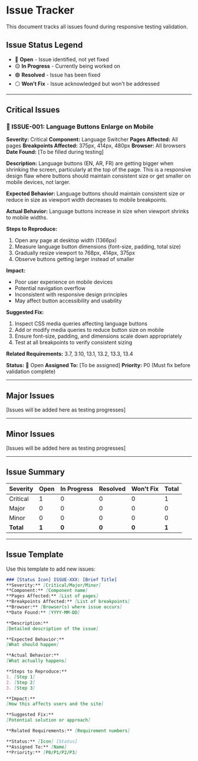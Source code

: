 # Issue Tracker

This document tracks all issues found during responsive testing validation.

## Issue Status Legend
- 🔴 **Open** - Issue identified, not yet fixed
- 🟡 **In Progress** - Currently being worked on
- 🟢 **Resolved** - Issue has been fixed
- ⚪ **Won't Fix** - Issue acknowledged but won't be addressed

---

## Critical Issues

### 🔴 ISSUE-001: Language Buttons Enlarge on Mobile
**Severity:** Critical
**Component:** Language Switcher
**Pages Affected:** All pages
**Breakpoints Affected:** 375px, 414px, 480px
**Browser:** All browsers
**Date Found:** [To be filled during testing]

**Description:**
Language buttons (EN, AR, FR) are getting bigger when shrinking the screen, particularly at the top of the page. This is a responsive design flaw where buttons should maintain consistent size or get smaller on mobile devices, not larger.

**Expected Behavior:**
Language buttons should maintain consistent size or reduce in size as viewport width decreases to mobile breakpoints.

**Actual Behavior:**
Language buttons increase in size when viewport shrinks to mobile widths.

**Steps to Reproduce:**
1. Open any page at desktop width (1366px)
2. Measure language button dimensions (font-size, padding, total size)
3. Gradually resize viewport to 768px, 414px, 375px
4. Observe buttons getting larger instead of smaller

**Impact:**
- Poor user experience on mobile devices
- Potential navigation overflow
- Inconsistent with responsive design principles
- May affect button accessibility and usability

**Suggested Fix:**
1. Inspect CSS media queries affecting language buttons
2. Add or modify media queries to reduce button size on mobile
3. Ensure font-size, padding, and dimensions scale down appropriately
4. Test at all breakpoints to verify consistent sizing

**Related Requirements:** 3.7, 3.10, 13.1, 13.2, 13.3, 13.4

**Status:** 🔴 Open
**Assigned To:** [To be assigned]
**Priority:** P0 (Must fix before validation complete)

---

## Major Issues

[Issues will be added here as testing progresses]

---

## Minor Issues

[Issues will be added here as testing progresses]

---

## Issue Summary

| Severity | Open | In Progress | Resolved | Won't Fix | Total |
|----------|------|-------------|----------|-----------|-------|
| Critical | 1    | 0           | 0        | 0         | 1     |
| Major    | 0    | 0           | 0        | 0         | 0     |
| Minor    | 0    | 0           | 0        | 0         | 0     |
| **Total**| **1**| **0**       | **0**    | **0**     | **1** |

---

## Issue Template

Use this template to add new issues:

```markdown
### [Status Icon] ISSUE-XXX: [Brief Title]
**Severity:** [Critical/Major/Minor]
**Component:** [Component name]
**Pages Affected:** [List of pages]
**Breakpoints Affected:** [List of breakpoints]
**Browser:** [Browser(s) where issue occurs]
**Date Found:** [YYYY-MM-DD]

**Description:**
[Detailed description of the issue]

**Expected Behavior:**
[What should happen]

**Actual Behavior:**
[What actually happens]

**Steps to Reproduce:**
1. [Step 1]
2. [Step 2]
3. [Step 3]

**Impact:**
[How this affects users and the site]

**Suggested Fix:**
[Potential solution or approach]

**Related Requirements:** [Requirement numbers]

**Status:** [Icon] [Status]
**Assigned To:** [Name]
**Priority:** [P0/P1/P2/P3]
```
